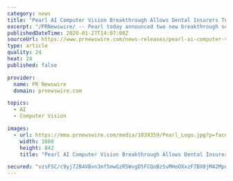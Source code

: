 ```yaml
---
category: news
title: "Pearl AI Computer Vision Breakthrough Allows Dental Insurers To Review 100% Of Claims-based Oral Imagery With Superhuman Precision"
excerpt: "/PRNewswire/ -- Pearl today announced two new breakthrough software products in the application of artificial intelligence and computer vision to"
publishedDateTime: 2020-01-27T14:07:00Z
sourceUrl: https://www.prnewswire.com/news-releases/pearl-ai-computer-vision-breakthrough-allows-dental-insurers-to-review-100-of-claims-based-oral-imagery-with-superhuman-precision-300992762.html
type: article
quality: 24
heat: 24
published: false

provider:
  name: PR Newswire
  domain: prnewswire.com

topics:
  - AI
  - Computer Vision

images:
  - url: https://mma.prnewswire.com/media/1039359/Pearl_Logo.jpg?p=facebook
    width: 1608
    height: 842
    title: "Pearl AI Computer Vision Breakthrough Allows Dental Insurers To Review 100% Of Claims-based Oral Imagery With Superhuman Precision"

secured: "vzsFSC/c9yj72B4VBvn3mf5mwGzR5WvgD5FCQoBzSvMHoOXxzF7BX0jM42MpuRdr7MMOzv2xl5A6nsfelAakyz94QeOhJCiIwHZEn08fr81SF9/98rlAfR/goOcf1nNbv52w0Nv8WKFyRe0fM6fwzvauMsbaZeVwHi6TRAf12dXzPwnp+8Bk/VoNS3Zh9PfQ7u+wCy18YcYNf+/lqP1UD9NffGEv07Jbx2Ix1mx0MhRv5TDqqt7H0jUvgVJgTJL+4JzA+LZ6n5bZcNXxG0Ss1Fa13Tnl6X12r8DgBxrdHelBfVJdsu6rLegtS0vhCYAp;F4j2L7N/WOvcqLW71BeqeA=="
---
```


